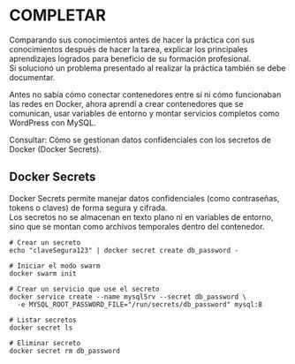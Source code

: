 # COMPLETAR  
Comparando sus conocimientos antes de hacer la práctica con sus conocimientos después de hacer la tarea, explicar los principales aprendizajes logrados para beneficio de su formación profesional.  
Si solucionó un problema presentado al realizar la práctica también se debe documentar.

Antes no sabía cómo conectar contenedores entre sí ni cómo funcionaban las redes en Docker, ahora aprendí a crear contenedores que se comunican, usar variables de entorno y montar servicios completos como WordPress con MySQL.

Consultar: Cómo se gestionan datos confidenciales con los secretos de Docker (Docker Secrets).

## Docker Secrets

Docker Secrets permite manejar datos confidenciales (como contraseñas, tokens o claves) de forma segura y cifrada.  
Los secretos no se almacenan en texto plano ni en variables de entorno, sino que se montan como archivos temporales dentro del contenedor.

```
# Crear un secreto
echo "claveSegura123" | docker secret create db_password -

# Iniciar el modo swarm
docker swarm init

# Crear un servicio que use el secreto
docker service create --name mysqlSrv --secret db_password \
  -e MYSQL_ROOT_PASSWORD_FILE="/run/secrets/db_password" mysql:8

# Listar secretos
docker secret ls

# Eliminar secreto
docker secret rm db_password
